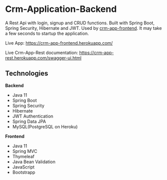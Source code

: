 # Crm-Application-Backend
A Rest Api with login, signup and CRUD functions. Built with Spring Boot, Spring Security, Hibernate and JWT. Used by [crm-app-frontend](https://github.com/mslmtrk/Crm-Application-Frontend).
It may take a few seconds to startup the application.

Live App: https://crm-app-frontend.herokuapp.com/

Live Crm-App-Rest documentation: https://crm-app-rest.herokuapp.com/swagger-ui.html

## Technologies
**Backend**
- Java 11
- Spring Boot
- Spring Security
- Hibernate
- JWT Authentication
- Spring Data JPA
- MySQL(PostgreSQL on Heroku)

**Frontend**
- Java 11
- Spring MVC
- Thymeleaf
- Java Bean Validation
- JavaScript
- Bootstrapp
